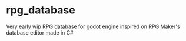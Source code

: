 # rpg_database

Very early wip RPG database for godot engine inspired on RPG Maker's database editor made in C#
